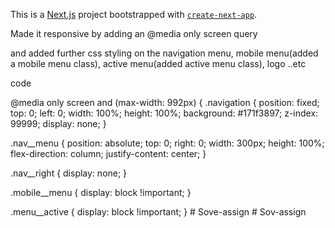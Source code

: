 This is a [Next.js](https://nextjs.org/) project bootstrapped with [`create-next-app`](https://github.com/vercel/next.js/tree/canary/packages/create-next-app).



Made it responsive by adding an @media only screen query 

and added further css styling on the navigation menu, mobile menu(added a mobile menu class), active menu(added active menu class), logo ..etc

code

@media only screen and (max-width: 992px) {
  .navigation {
    position: fixed;
    top: 0;
    left: 0;
    width: 100%;
    height: 100%;
    background: #171f3897;
    z-index: 99999;
    display: none;
  }

  .nav__menu {
    position: absolute;
    top: 0;
    right: 0;
    width: 300px;
    height: 100%;
    flex-direction: column;
    justify-content: center;
  }

  .nav__right {
    display: none;
  }

  .mobile__menu {
    display: block !important;
  }

  .menu__active {
    display: block !important;
  }
#   S o v e - a s s i g n  
 #   S o v - a s s i g n  
 